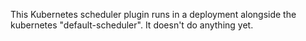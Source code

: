 This Kubernetes scheduler plugin runs in a deployment alongside the kubernetes "default-scheduler".
It doesn't do anything yet.